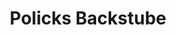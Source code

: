 ---
title: "Policks Backstube"
url: /wuppertal/policks-backstube-nevigeser-strasse/
shop: Bäckerei
---